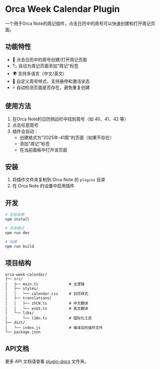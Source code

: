 # Orca Week Calendar Plugin

一个用于Orca Note的周记插件，点击日历中的周号可以快速创建和打开周记页面。

## 功能特性

- 📅 点击日历中的周号创建/打开周记页面
- 🏷️ 自动为周记页面添加"周记"标签
- 🌍 支持多语言（中文/英文）
- 🎨 自定义周号样式，支持悬停和激活状态
- ⚡ 自动检测页面是否存在，避免重复创建

## 使用方法

1. 在Orca Note的日历侧边栏中找到周号（如 40、41、42 等）
2. 点击任意周号
3. 插件会自动：
   - 创建格式为"2025年-41周"的页面（如果不存在）
   - 添加"周记"标签
   - 在当前面板中打开该页面

## 安装

1. 将插件文件夹复制到 Orca Note 的 `plugins` 目录
2. 在 Orca Note 的设置中启用插件

## 开发

```bash
# 安装依赖
npm install

# 开发模式
npm run dev

# 构建
npm run build
```

## 项目结构

```
orca-week-calendar/
├── src/
│   ├── main.ts              # 主逻辑
│   ├── styles/
│   │   └── calendar.css     # 日历样式
│   ├── translations/
│   │   ├── zhCN.ts          # 中文翻译
│   │   └── enUS.ts          # 英文翻译
│   └── libs/
│       └── l10n.ts          # 国际化工具
├── dist/
│   └── index.js             # 编译后的插件文件
└── package.json
```

## API文档

更多 API 文档请查看 [plugin-docs](./plugin-docs) 文件夹。
